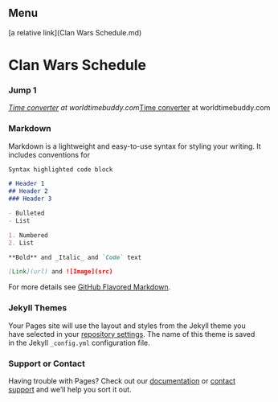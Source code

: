 ## Menu

[a relative link](Clan Wars Schedule.md)

# Clan Wars Schedule
### Jump 1

<span class="wtb-ew-v1" style="width: 560px; display:inline-block"><script src="https://www.worldtimebuddy.com/event_widget.js?h=2163355&md=8/17/2019&mt=18.00&ml=1.00&sts=0&sln=0&wt=ew-ltc"></script><i><a target="_blank" href="https://www.worldtimebuddy.com/">Time converter</a> at worldtimebuddy.com</i><noscript><a href="https://www.worldtimebuddy.com/">Time converter</a> at worldtimebuddy.com</noscript><script>window[wtb_event_widgets.pop()].init()</script></span>

### Markdown

Markdown is a lightweight and easy-to-use syntax for styling your writing. It includes conventions for

```markdown
Syntax highlighted code block

# Header 1
## Header 2
### Header 3

- Bulleted
- List

1. Numbered
2. List

**Bold** and _Italic_ and `Code` text

[Link](url) and ![Image](src)
```

For more details see [GitHub Flavored Markdown](https://guides.github.com/features/mastering-markdown/).

### Jekyll Themes

Your Pages site will use the layout and styles from the Jekyll theme you have selected in your [repository settings](https://github.com/KatzeWolf/Reign/settings). The name of this theme is saved in the Jekyll `_config.yml` configuration file.

### Support or Contact

Having trouble with Pages? Check out our [documentation](https://help.github.com/categories/github-pages-basics/) or [contact support](https://github.com/contact) and we’ll help you sort it out.
